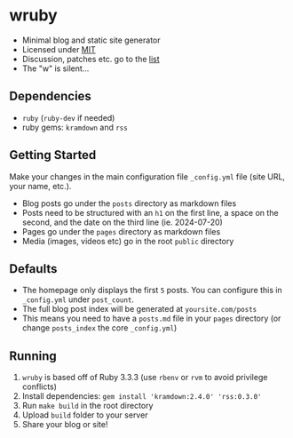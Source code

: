 # wruby

* Minimal blog and static site generator
* Licensed under [MIT](https://choosealicense.com/licenses/mit/)
* Discussion, patches etc. go to the [list](https://lists.sr.ht/~bt/wruby-devel)
* The "w" is silent...

## Dependencies

* `ruby` (`ruby-dev` if needed)
* ruby gems: `kramdown` and `rss`

## Getting Started

Make your changes in the main configuration file `_config.yml` file (site URL, your name,
etc.).

* Blog posts go under the `posts` directory as markdown files
* Posts need to be structured with an `h1` on the first line, a space on the second, and the date on the third line (ie. 2024-07-20)
* Pages go under the `pages` directory as markdown files
* Media (images, videos etc) go in the root `public` directory

## Defaults

* The homepage only displays the first `5` posts. You can configure this in `_config.yml` under `post_count`.
* The full blog post index will be generated at `yoursite.com/posts`
* This means you need to have a `posts.md` file in your `pages` directory (or change `posts_index` the core `_config.yml`)

## Running

1. `wruby` is based off of Ruby 3.3.3 (use `rbenv` or `rvm` to avoid privilege conflicts)
2. Install dependencies: `gem install 'kramdown:2.4.0' 'rss:0.3.0'`
3. Run `make build` in the root directory
4. Upload `build` folder to your server
5. Share your blog or site!
